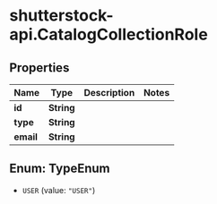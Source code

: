 # shutterstock-api.CatalogCollectionRole

## Properties
Name | Type | Description | Notes
------------ | ------------- | ------------- | -------------
**id** | **String** |  | 
**type** | **String** |  | 
**email** | **String** |  | 


<a name="TypeEnum"></a>
## Enum: TypeEnum


* `USER` (value: `"USER"`)




